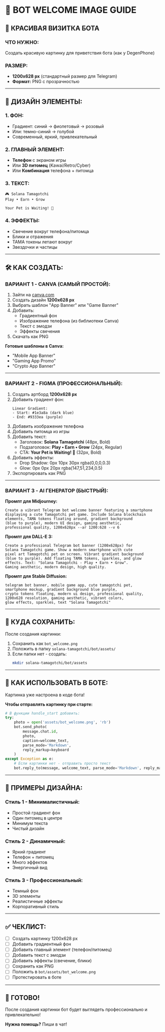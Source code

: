 # 🎨 BOT WELCOME IMAGE GUIDE

## 📱 КРАСИВАЯ ВИЗИТКА БОТА

### **ЧТО НУЖНО:**
Создать красивую картинку для приветствия бота (как у DegenPhone)

### **РАЗМЕР:**
- **1200x628 px** (стандартный размер для Telegram)
- **Формат:** PNG с прозрачностью

---

## 🎨 ДИЗАЙН ЭЛЕМЕНТЫ:

### **1. ФОН:**
- Градиент: синий → фиолетовый → розовый
- Или: темно-синий → голубой
- Современный, яркий, привлекательный

### **2. ГЛАВНЫЙ ЭЛЕМЕНТ:**
- **Телефон** с экраном игры
- Или **3D питомец** (Kawai/Retro/Cyber)
- Или **Комбинация** телефона + питомца

### **3. ТЕКСТ:**
```
🎮 Solana Tamagotchi
Play • Earn • Grow

Your Pet is Waiting! 🐾
```

### **4. ЭФФЕКТЫ:**
- Свечение вокруг телефона/питомца
- Блики и отражения
- TAMA токены летают вокруг
- Звездочки и частицы

---

## 🛠️ КАК СОЗДАТЬ:

### **ВАРИАНТ 1 - CANVA (САМЫЙ ПРОСТОЙ):**

1. Зайти на [canva.com](https://canva.com)
2. Создать дизайн **1200x628 px**
3. Выбрать шаблон "App Banner" или "Game Banner"
4. Добавить:
   - Градиентный фон
   - Изображение телефона (из библиотеки Canva)
   - Текст с эмодзи
   - Эффекты свечения
5. Скачать как PNG

**Готовые шаблоны в Canva:**
- "Mobile App Banner"
- "Gaming App Promo"
- "Crypto App Banner"

---

### **ВАРИАНТ 2 - FIGMA (ПРОФЕССИОНАЛЬНЫЙ):**

1. Создать артборд **1200x628 px**
2. Добавить градиент фон:
   ```
   Linear Gradient:
   - Start: #1e3a8a (dark blue)
   - End: #9333ea (purple)
   ```
3. Добавить изображение телефона
4. Добавить питомца из игры
5. Добавить текст:
   - Заголовок: **Solana Tamagotchi** (48px, Bold)
   - Подзаголовок: **Play • Earn • Grow** (24px, Regular)
   - CTA: **Your Pet is Waiting! 🐾** (32px, Bold)
6. Добавить эффекты:
   - Drop Shadow: 0px 10px 30px rgba(0,0,0,0.3)
   - Glow: 0px 0px 20px rgba(147,51,234,0.5)
7. Экспортировать как PNG

---

### **ВАРИАНТ 3 - AI ГЕНЕРАТОР (БЫСТРЫЙ):**

**Промпт для Midjourney:**
```
Create a vibrant Telegram bot welcome banner featuring a smartphone 
displaying a cute Tamagotchi pet game. Include Solana blockchain 
elements, TAMA tokens floating around, gradient background 
(blue to purple), modern UI design, gaming aesthetic, 
professional quality, 1200x628px --ar 1200:628 --v 6
```

**Промпт для DALL-E 3:**
```
Create a professional Telegram bot banner (1200x628px) for 
Solana Tamagotchi game. Show a modern smartphone with cute 
pixel art Tamagotchi pet on screen. Vibrant gradient background 
(blue to purple). Add floating TAMA tokens, sparkles, and glow 
effects. Text: "Solana Tamagotchi - Play • Earn • Grow". 
Gaming aesthetic, modern design, high quality.
```

**Промпт для Stable Diffusion:**
```
telegram bot banner, mobile game app, cute tamagotchi pet, 
smartphone mockup, gradient background blue purple, 
crypto tokens floating, modern ui design, professional quality, 
1200x628 resolution, gaming aesthetic, vibrant colors, 
glow effects, sparkles, text "Solana Tamagotchi"
```

---

## 📁 КУДА СОХРАНИТЬ:

После создания картинки:
1. Сохранить как `bot_welcome.png`
2. Положить в папку `solana-tamagotchi/bot/assets/`
3. Если папки нет - создать:
   ```bash
   mkdir solana-tamagotchi/bot/assets
   ```

---

## 🔧 КАК ИСПОЛЬЗОВАТЬ В БОТЕ:

Картинка уже настроена в коде бота!

**Чтобы отправлять картинку при старте:**

```python
# В функции handle_start добавить:
try:
    photo = open('assets/bot_welcome.png', 'rb')
    bot.send_photo(
        message.chat.id,
        photo,
        caption=welcome_text,
        parse_mode='Markdown',
        reply_markup=keyboard
    )
except Exception as e:
    # Если картинки нет - отправить просто текст
    bot.reply_to(message, welcome_text, parse_mode='Markdown', reply_markup=keyboard)
```

---

## 🎯 ПРИМЕРЫ ДИЗАЙНА:

### **Стиль 1 - Минималистичный:**
- Простой градиент фон
- Один питомец в центре
- Минимум текста
- Чистый дизайн

### **Стиль 2 - Динамичный:**
- Яркий градиент
- Телефон + питомец
- Много эффектов
- Энергичный вид

### **Стиль 3 - Профессиональный:**
- Темный фон
- 3D элементы
- Реалистичные эффекты
- Корпоративный стиль

---

## ✅ ЧЕКЛИСТ:

- [ ] Создать картинку 1200x628 px
- [ ] Добавить градиентный фон
- [ ] Добавить главный элемент (телефон/питомец)
- [ ] Добавить текст с эмодзи
- [ ] Добавить эффекты (свечение, блики)
- [ ] Сохранить как PNG
- [ ] Положить в `bot/assets/bot_welcome.png`
- [ ] Протестировать в боте

---

## 🚀 ГОТОВО!

После создания картинки бот будет выглядеть профессионально и привлекательно!

**Нужна помощь?** Пиши в чат!




